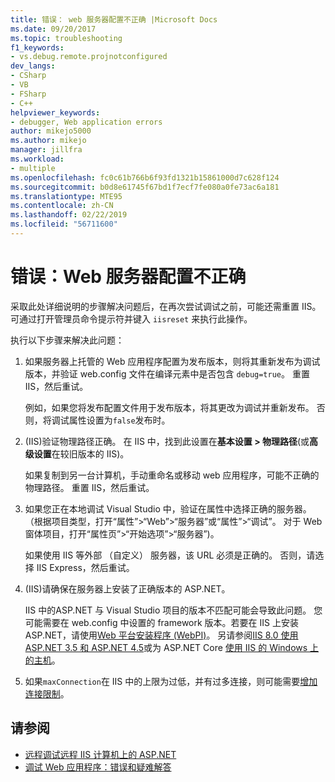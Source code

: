 ```yaml
---
title: 错误： web 服务器配置不正确 |Microsoft Docs
ms.date: 09/20/2017
ms.topic: troubleshooting
f1_keywords:
- vs.debug.remote.projnotconfigured
dev_langs:
- CSharp
- VB
- FSharp
- C++
helpviewer_keywords:
- debugger, Web application errors
author: mikejo5000
ms.author: mikejo
manager: jillfra
ms.workload:
- multiple
ms.openlocfilehash: fc0c61b766b6f93fd1321b15861000d7c628f124
ms.sourcegitcommit: b0d8e61745f67bd1f7ecf7fe080a0fe73ac6a181
ms.translationtype: MTE95
ms.contentlocale: zh-CN
ms.lasthandoff: 02/22/2019
ms.locfileid: "56711600"
---
```

# <a name="error-the-web-server-is-not-configured-correctly"></a>错误：Web 服务器配置不正确

采取此处详细说明的步骤解决问题后，在再次尝试调试之前，可能还需重置 IIS。 可通过打开管理员命令提示符并键入 `iisreset` 来执行此操作。

执行以下步骤来解决此问题：

1. 如果服务器上托管的 Web 应用程序配置为发布版本，则将其重新发布为调试版本，并验证 web.config 文件在编译元素中是否包含 `debug=true`。 重置 IIS，然后重试。

    例如，如果您将发布配置文件用于发布版本，将其更改为调试并重新发布。 否则，将调试属性设置为`false`发布时。

2. (IIS)验证物理路径正确。 在 IIS 中，找到此设置在**基本设置 > 物理路径**(或**高级设置**在较旧版本的 IIS)。

    如果复制到另一台计算机，手动重命名或移动 web 应用程序，可能不正确的物理路径。 重置 IIS，然后重试。

3. 如果您正在本地调试 Visual Studio 中，验证在属性中选择正确的服务器。 （根据项目类型，打开“属性”>“Web”>“服务器”或“属性”>“调试”。 对于 Web 窗体项目，打开“属性页”>“开始选项”>“服务器”)。

    如果使用 IIS 等外部 （自定义） 服务器，该 URL 必须是正确的。 否则，请选择 IIS Express，然后重试。

4. (IIS)请确保在服务器上安装了正确版本的 ASP.NET。

    IIS 中的ASP.NET 与 Visual Studio 项目的版本不匹配可能会导致此问题。 您可能需要在 web.config 中设置的 framework 版本。若要在 IIS 上安装 ASP.NET，请使用[Web 平台安装程序 (WebPI)](https://www.microsoft.com/web/downloads/platform.aspx)。 另请参阅[IIS 8.0 使用 ASP.NET 3.5 和 ASP.NET 4.5](/iis/get-started/whats-new-in-iis-8/iis-80-using-aspnet-35-and-aspnet-45)或为 ASP.NET Core [使用 IIS 的 Windows 上的主机](https://docs.asp.net/en/latest/publishing/iis.html)。

4. 如果`maxConnection`在 IIS 中的上限为过低，并有过多连接，则可能需要[增加连接限制](/iis/configuration/system.applicationhost/sites/sitedefaults/limits)。

## <a name="see-also"></a>请参阅
- [远程调试远程 IIS 计算机上的 ASP.NET](../debugger/remote-debugging-aspnet-on-a-remote-iis-7-5-computer.md)
- [调试 Web 应用程序：错误和疑难解答](../debugger/debugging-web-applications-errors-and-troubleshooting.md)